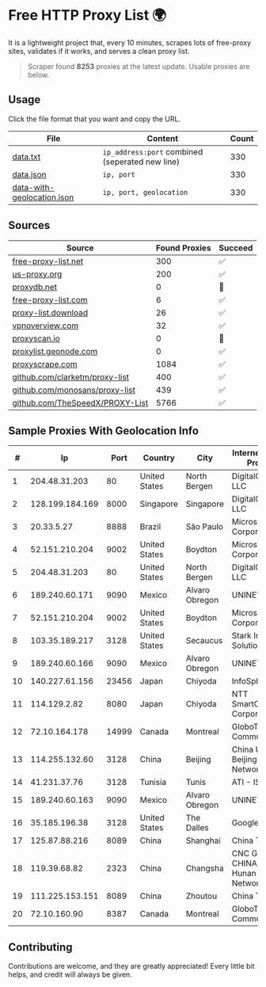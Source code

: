 
# Free HTTP Proxy List 🌍

It is a lightweight project that, every 10 minutes, scrapes lots of free-proxy sites, validates if it works, and serves a clean proxy list.


> Scraper found **8253** proxies at the latest update. Usable proxies are below.

## Usage

Click the file format that you want and copy the URL.


|File|Content|Count|
|----|-------|-----|
|[data.txt](https://raw.githubusercontent.com/themiralay/Proxy-List-World/master/data.txt)|`ip_address:port` combined (seperated new line)|330|
|[data.json](https://raw.githubusercontent.com/themiralay/Proxy-List-World/master/data.json)|`ip, port`|330|
|[data-with-geolocation.json](https://raw.githubusercontent.com/themiralay/Proxy-List-World/master/data-with-geolocation.json)|`ip, port, geolocation`|330|

## Sources

|Source|Found Proxies|Succeed|
|------|-------------|-------|
|[free-proxy-list.net](https://free-proxy-list.net)|300|✅|
|[us-proxy.org](https://www.us-proxy.org)|200|✅|
|[proxydb.net](http://proxydb.net)|0|🚫|
|[free-proxy-list.com](https://free-proxy-list.com/?page=&port=&type%5B%5D=http&type%5B%5D=https&up_time=0&search=Search)|6|✅|
|[proxy-list.download](https://www.proxy-list.download/HTTP)|26|✅|
|[vpnoverview.com](https://vpnoverview.com/privacy/anonymous-browsing/free-proxy-servers)|32|✅|
|[proxyscan.io](https://www.proxyscan.io)|0|🚫|
|[proxylist.geonode.com](https://proxylist.geonode.com/api/proxy-list?limit=300&page=1&sort_by=lastChecked&sort_type=desc&protocols=http,https)|0|✅|
|[proxyscrape.com](https://api.proxyscrape.com/v2/?request=displayproxies&protocol=http&timeout=10000&country=all&ssl=all&anonymity=all)|1084|✅|
|[github.com/clarketm/proxy-list](https://raw.githubusercontent.com/clarketm/proxy-list/master/proxy-list-raw.txt)|400|✅|
|[github.com/monosans/proxy-list](https://raw.githubusercontent.com/monosans/proxy-list/main/proxies/http.txt)|439|✅|
|[github.com/TheSpeedX/PROXY-List](https://raw.githubusercontent.com/TheSpeedX/PROXY-List/master/http.txt)|5766|✅|


## Sample Proxies With Geolocation Info

|#|Ip|Port|Country|City|Internet Service Provider|
|-|--|----|-------|----|-------------------------|
|1|204.48.31.203|80|United States|North Bergen|DigitalOcean, LLC|
|2|128.199.184.169|8000|Singapore|Singapore|DigitalOcean, LLC|
|3|20.33.5.27|8888|Brazil|São Paulo|Microsoft Corporation|
|4|52.151.210.204|9002|United States|Boydton|Microsoft Corporation|
|5|204.48.31.203|80|United States|North Bergen|DigitalOcean, LLC|
|6|189.240.60.171|9090|Mexico|Alvaro Obregon|UNINET|
|7|52.151.210.204|9002|United States|Boydton|Microsoft Corporation|
|8|103.35.189.217|3128|United States|Secaucus|Stark Industries Solutions LTD|
|9|189.240.60.166|9090|Mexico|Alvaro Obregon|UNINET|
|10|140.227.61.156|23456|Japan|Chiyoda|InfoSphere|
|11|114.129.2.82|8080|Japan|Chiyoda|NTT SmartConnect Corporation|
|12|72.10.164.178|14999|Canada|Montreal|GloboTech Communications|
|13|114.255.132.60|3128|China|Beijing|China Unicom Beijing Province Network|
|14|41.231.37.76|3128|Tunisia|Tunis|ATI - ISP|
|15|189.240.60.163|9090|Mexico|Alvaro Obregon|UNINET|
|16|35.185.196.38|3128|United States|The Dalles|Google LLC|
|17|125.87.88.216|8089|China|Shanghai|China Telecom|
|18|119.39.68.82|2323|China|Changsha|CNC Group CHINA169 Hunan Province Network|
|19|111.225.153.151|8089|China|Zhoutou|China Telecom|
|20|72.10.160.90|8387|Canada|Montreal|GloboTech Communications|



## Contributing

Contributions are welcome, and they are greatly appreciated! Every
little bit helps, and credit will always be given.

